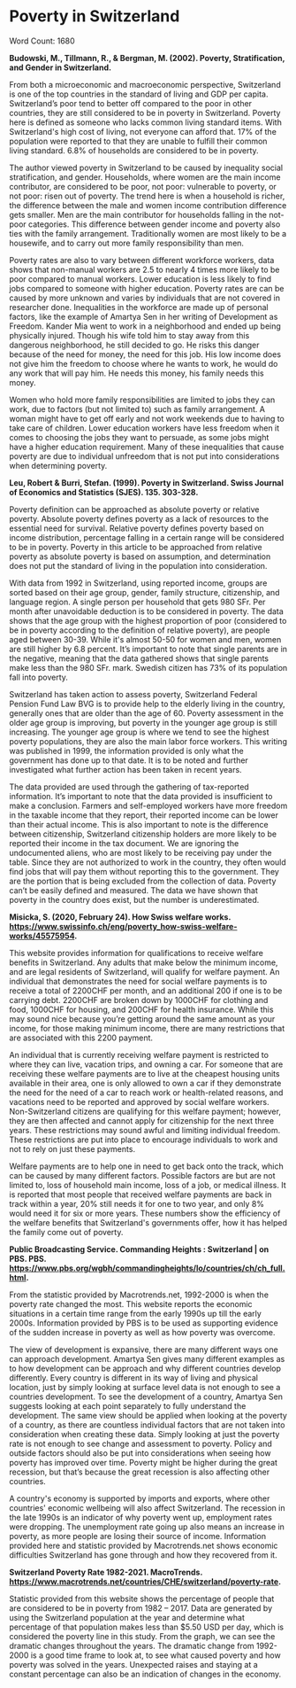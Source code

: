 # Poverty in Switzerland
Word Count: 1680

**Budowski, M., Tillmann, R., & Bergman, M. (2002). Poverty, Stratification, and Gender in Switzerland.**
  
From both a microeconomic and macroeconomic perspective, Switzerland is one of the top countries in the standard of living and GDP per capita. Switzerland’s poor tend to better off compared to the poor in other countries, they are still considered to be in poverty in Switzerland. Poverty here is defined as someone who lacks common living standard items. With Switzerland's high cost of living, not everyone can afford that. 17% of the population were reported to that they are unable to fulfill their common living standard. 6.8% of households are considered to be in poverty.
  
  The author viewed poverty in Switzerland to be caused by inequality social stratification, and gender. Households, where women are the main income contributor, are considered to be poor, not poor: vulnerable to poverty, or not poor: risen out of poverty. The trend here is when a household is richer, the difference between the male and women income contribution difference gets smaller. Men are the main contributor for households falling in the not-poor categories. This difference between gender income and poverty also ties with the family arrangement. Traditionally women are most likely to be a housewife, and to carry out more family responsibility than men. 
  
  Poverty rates are also to vary between different workforce workers, data shows that non-manual workers are 2.5 to nearly 4 times more likely to be poor compared to manual workers. Lower education is less likely to find jobs compared to someone with higher education. Poverty rates are can be caused by more unknown and varies by individuals that are not covered in researcher done. 
Inequalities in the workforce are made up of personal factors, like the example of Amartya Sen in her writing of Development as Freedom.  Kander Mia went to work in a neighborhood and ended up being physically injured. Though his wife told him to stay away from this dangerous neighborhood, he still decided to go. He risks this danger because of the need for money, the need for this job. His low income does not give him the freedom to choose where he wants to work, he would do any work that will pay him. He needs this money, his family needs this money.
  
  Women who hold more family responsibilities are limited to jobs they can work, due to factors (but not limited to) such as family arrangement. A woman might have to get off early and not work weekends due to having to take care of children. Lower education workers have less freedom when it comes to choosing the jobs they want to persuade, as some jobs might have a higher education requirement. Many of these inequalities that cause poverty are due to individual unfreedom that is not put into considerations when determining poverty. 
  
**Leu, Robert & Burri, Stefan. (1999). Poverty in Switzerland. Swiss Journal of Economics and Statistics (SJES). 135. 303-328.**
  
  Poverty definition can be approached as absolute poverty or relative poverty. Absolute poverty defines poverty as a lack of resources to the essential need for survival. Relative poverty defines poverty based on income distribution, percentage falling in a certain range will be considered to be in poverty. Poverty in this article to be approached from relative poverty as absolute poverty is based on assumption, and determination does not put the standard of living in the population into consideration.
  
  With data from 1992 in Switzerland, using reported income, groups are sorted based on their age group, gender, family structure, citizenship, and language region. A single person per household that gets 980 SFr. Per month after unavoidable deduction is to be considered in poverty. The data shows that the age group with the highest proportion of poor (considered to be in poverty according to the definition of relative poverty), are people aged between 30-39. While it's almost 50-50 for women and men, women are still higher by 6.8 percent. It’s important to note that single parents are in the negative, meaning that the data gathered shows that single parents make less than the 980 SFr. mark. Swedish citizen has 73% of its population fall into poverty. 
  
  Switzerland has taken action to assess poverty, Switzerland Federal Pension Fund Law BVG is to provide help to the elderly living in the country, generally ones that are older than the age of 60. Poverty assessment in the older age group is improving, but poverty in the younger age group is still increasing. The younger age group is where we tend to see the highest poverty populations, they are also the main labor force workers.  This writing was published in 1999, the information provided is only what the government has done up to that date. It is to be noted and further investigated what further action has been taken in recent years.  
  
  The data provided are used through the gathering of tax-reported information. It’s important to note that the data provided is insufficient to make a conclusion. Farmers and self-employed workers have more freedom in the taxable income that they report, their reported income can be lower than their actual income. This is also important to note is the difference between citizenship, Switzerland citizenship holders are more likely to be reported their income in the tax document. We are ignoring the undocumented aliens, who are most likely to be receiving pay under the table. Since they are not authorized to work in the country, they often would find jobs that will pay them without reporting this to the government.  They are the portion that is being excluded from the collection of data.  Poverty can’t be easily defined and measured. The data we have shown that poverty in the country does exist, but the number is underestimated. 

**Misicka, S. (2020, February 24). How Swiss welfare works. https://www.swissinfo.ch/eng/poverty_how-swiss-welfare-works/45575954.**
  
  This website provides information for qualifications to receive welfare benefits in Switzerland. Any adults that make below the minimum income, and are legal residents of Switzerland, will qualify for welfare payment. An individual that demonstrates the need for social welfare payments is to receive a total of 2200CHF per month, and an additional 200 if one is to be carrying debt. 2200CHF are broken down by 1000CHF for clothing and food, 1000CHF for housing, and 200CHF for health insurance. While this may sound nice because you’re getting around the same amount as your income, for those making minimum income, there are many restrictions that are associated with this 2200 payment. 
  
  An individual that is currently receiving welfare payment is restricted to where they can live, vacation trips, and owning a car. For someone that are receiving these welfare payments are to live at the cheapest housing units available in their area, one is only allowed to own a car if they demonstrate the need for the need of a car to reach work or health-related reasons, and vacations need to be reported and approved by social welfare workers. Non-Switzerland citizens are qualifying for this welfare payment; however, they are then affected and cannot apply for citizenship for the next three years. These restrictions may sound awful and limiting individual freedom. These restrictions are put into place to encourage individuals to work and not to rely on just these payments. 
  
  Welfare payments are to help one in need to get back onto the track, which can be caused by many different factors. Possible factors are but are not limited to, loss of household main income, loss of a job, or medical illness. It is reported that most people that received welfare payments are back in track within a year, 20% still needs it for one to two year, and only 8% would need it for six or more years. These numbers show the efficiency of the welfare benefits that Switzerland's governments offer, how it has helped the family come out of poverty. 

**Public Broadcasting Service. Commanding Heights : Switzerland | on PBS. PBS. https://www.pbs.org/wgbh/commandingheights/lo/countries/ch/ch_full.html.** 
 
 From the statistic provided by Macrotrends.net, 1992-2000 is when the poverty rate changed the most. This website reports the economic situations in a certain time range from the early 1990s up till the early 2000s. Information provided by PBS is to be used as supporting evidence of the sudden increase in poverty as well as how poverty was overcome. 
  
  The view of development is expansive, there are many different ways one can approach development. Amartya Sen gives many different examples as to how development can be approach and why different countries develop differently. Every country is different in its way of living and physical location, just by simply looking at surface level data is not enough to see a countries development. To see the development of a country, Amartya Sen suggests looking at each point separately to fully understand the development. The same view should be applied when looking at the poverty of a country, as there are countless individual factors that are not taken into consideration when creating these data. Simply looking at just the poverty rate is not enough to see change and assessment to poverty. Policy and outside factors should also be put into considerations when seeing how poverty has improved over time. Poverty might be higher during the great recession, but that’s because the great recession is also affecting other countries.
  
  A country's economy is supported by imports and exports, where other countries' economic wellbeing will also affect Switzerland. The recession in the late 1990s is an indicator of why poverty went up, employment rates were dropping. The unemployment rate going up also means an increase in poverty, as more people are losing their source of income. Information provided here and statistic provided by Macrotrends.net shows economic difficulties Switzerland has gone through and how they recovered from it.
  
**Switzerland Poverty Rate 1982-2021. MacroTrends. https://www.macrotrends.net/countries/CHE/switzerland/poverty-rate.**
  
  Statistic provided from this website shows the percentage of people that are considered to be in poverty from 1982 – 2017. Data are generated by using the Switzerland population at the year and determine what percentage of that population makes less than $5.50 USD per day, which is considered the poverty line in this study. From the graph, we can see the dramatic changes throughout the years. The dramatic change from 1992-2000 is a good time frame to look at, to see what caused poverty and how poverty was solved in the years. Unexpected raises and staying at a constant percentage can also be an indication of changes in the economy. 

